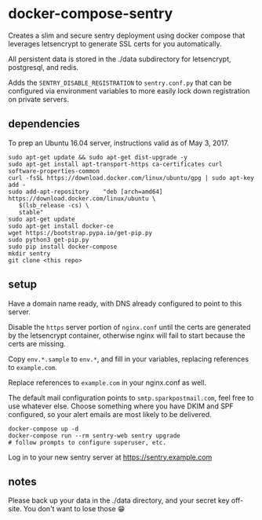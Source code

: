 # docker-compose-sentry

Creates a slim and secure sentry deployment using docker compose that 
leverages letsencrypt to generate SSL certs for you automatically.

All persistent data is stored in the ./data subdirectory for letsencrypt,
postgresql, and redis.

Adds the `SENTRY_DISABLE_REGISTRATION` to `sentry.conf.py` that can be
configured via environment variables to more easily lock down registration on
private servers.


## dependencies

To prep an Ubuntu 16.04 server, instructions valid as of May 3, 2017.

```
sudo apt-get update && sudo apt-get dist-upgrade -y
sudo apt-get install apt-transport-https ca-certificates curl software-properties-common
curl -fsSL https://download.docker.com/linux/ubuntu/gpg | sudo apt-key add -
sudo add-apt-repository    "deb [arch=amd64] https://download.docker.com/linux/ubuntu \
   $(lsb_release -cs) \
   stable"
sudo apt-get update
sudo apt-get install docker-ce
wget https://bootstrap.pypa.io/get-pip.py
sudo python3 get-pip.py
sudo pip install docker-compose
mkdir sentry
git clone <this repo>
```

## setup

Have a domain name ready, with DNS already configured to point to this server.

Disable the `https` server portion of `nginx.conf` until the certs are
generated by the letsencrypt container, otherwise nginx will fail to start
because the certs are missing.

Copy `env.*.sample` to `env.*`, and fill in your variables, replacing
references to `example.com`.

Replace references to `example.com` in your nginx.conf as well.

The default mail configuration points to `smtp.sparkpostmail.com`, feel free to
use whatever else. Choose something where you have DKIM and SPF configured, so
your alert emails are most likely to be delivered.


```
docker-compose up -d
docker-compose run --rm sentry-web sentry upgrade
# follow prompts to configure superuser, etc.
```

Log in to your new sentry server at https://sentry.example.com

## notes

Please back up your data in the ./data directory, and your secret key off-site.
You don't want to lose those :grin:


